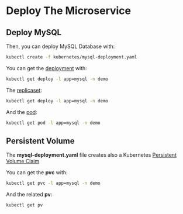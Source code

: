 # Deploy The Microservice

## Deploy MySQL

Then, you can deploy MySQL Database with:

```bash
kubectl create -f kubernetes/mysql-deployment.yaml
```

You can get the [deployment](https://kubernetes.io/docs/concepts/workloads/controllers/deployment/) with:

```bash
kubectl get deploy -l app=mysql -n demo
```

The [replicaset](https://kubernetes.io/docs/concepts/workloads/controllers/replicaset/):

```bash
kubectl get deploy -l app=mysql -n demo
```

And the [pod](https://kubernetes.io/docs/concepts/workloads/pods/pod/):

```bash
kubectl get pod -l app=mysql -n demo
```

## Persistent Volume

The **mysql-deployment.yaml** file creates also a Kubernetes [Persistent Volume Claim](https://kubernetes.io/docs/concepts/storage/persistent-volumes/)

You can get the **pvc** with:

```bash
kubectl get pvc -l app=mysql -n demo
```

And the related **pv**:

```bash
kubectl get pv
```
